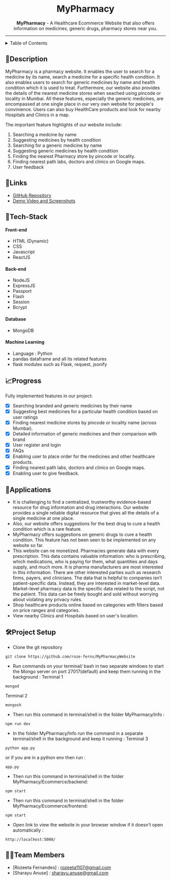 <h1 align="center">
  MyPharmacy
</h1>

<div align="center">
   <strong>MyPharmacy</strong> - A Healthcare Ecommerce Website that also offers information on medicines, generic drugs, pharmacy stores near you.<br>
</div>
<hr>

<details>
<summary>Table of Contents</summary>

- [Description](#description)
- [Links](#links)
- [Tech Stack](#tech-stack)
- [Progress](#progress)
- [Applications](#applications)
- [Project Setup](#project-setup)
- [Usage](#usage)
- [Team Members](#team-members)

</details>

## 📝Description

MyPharmacy is a pharmacy website. It enables the user to search for a medicine by its name, search a medicine for a specific health condition. It also enables users to search for generic medicines by name and health condition which it is used to treat. Furthermore, our website also provides the details of the nearest medicine stores when seached using pincode or locality in Mumbai. All these features, especially the generic medicines, are encompassed at one single place in  our very own website for people's convinience. Users can also buy HealthCare products and look for nearby Hospitals and Clinics in a map.

The important feature highlights of our website include:
1. Searching a medcine by name
2. Suggesting medicines by health condition
3. Searching for a generic medicine by name
4. Suggesting generic medicines by health condition
5. Finding the nearest Pharmacy store by pincode or locality.
6. Finding nearest path labs, doctors and clinics on Google maps.
7. User feedback
## 🔗Links

- [GitHub Repository](https://github.com/roze-ferns/MyPharmacyWebsite)
- [Demo Video and Screenshots](https://drive.google.com/drive/folders/1GFpm3JSU9ichYgSbbLmca-9lDkF0K8MM?usp=sharing)
<!-- - [Hosted Website Link]()
- [App APK Link]()
- [Hosted Backend Link]() -->

## 🤖Tech-Stack

#### Front-end
- HTML (Dynamic)
- CSS
- Javascript
- ReactJS

#### Back-end
- NodeJS
- ExpressJS
- Passport
- Flash
- Session
- Bcrypt

#### Database
- MongoDB

#### Machine Learning
- Language : Python
- pandas dataframe and all its related features
- flask modules such as Flask, request, jsonify

## 📈Progress

Fully implemented features in our project:

- [x] Searching branded and generic medicines by their name 
- [x] Suggesting best medicines for a particular health condition based on user ratings 
- [x] Finding nearest medicine stores by pincode or locality name (across Mumbai).
- [x] Detailed information of generic medicines and their comparison with brand
- [x] User register and login 
- [x] FAQs
- [x] Enabling user to place order for the medicines and other healthcare products.
- [x] Finding nearest path labs, doctors and clinics on Google maps.
- [x] Enabling user to give feedback.

## 💸Applications

- It is challenging to find a centralized, trustworthy evidence-based resource for drug information and drug interactions. Our website provides a single reliable digital resource that gives all the details of a single medicine at one place.
- Also, our website offers suggestions for the best drug to cure a health condition which is a rare feature.
- MyPharmacy offers suggestions on generic drugs to cure a health condition. This feature has not been seen to be implemented on any website so far.
- This website can ne monetized. Pharmacies generate data with every prescription. This data contains valuable information: who is prescribing, which medications, who is paying for them, what quantities and days supply, and much more. It is pharma manufacturers are most interested in this information. There are other interested parties such as research firms, payers, and clinicians. The data that is helpful to companies isn’t patient-specific data. Instead, they are interested in market-level data. Market-level pharmacy data is the specific data related to the script, not the patient. This data can be freely bought and sold without worrying about violating any privacy rules.
- Shop healthcare products online based on categories with filters based on price ranges and categories.
- View nearby Clinics and Hospitals based on user's location.

## 🛠Project Setup

- Clone the git repository 
```
git clone https://github.com/roze-ferns/MyPharmacyWebsite
```
- Run commands on your terminal/ bash in two separate windows to start the Mongo server on port 27017(default) and keep them running in the background :
Terminal 1
```
mongod
```
Terminal 2
```
mongosh
```
- Then run this command in terminal/shell in the folder MyPharmacy/Info : 
```
npm run dev
```
- In the folder MyPharmacy/Info run the command in a separate terminal/shell in the background and keep it running : 
Terminal 3
```
python app.py
```
or if you are in a python env then run :
```
app.py
``` 
- Then run this command in terminal/shell in the folder MyPharmacy/Ecommerce/backend: 
```
npm start
```
- Then run this command in terminal/shell in the folder MyPharmacy/Ecommerce/frontend: 
```
npm start
```
- Open link to view the website in your browser window if it doesn't open automatically : 
```
http://localhost:5000/
```
## 👨‍💻Team Members

- [Rozeeta Fernandes] : rozeeta1107@gmail.com 
- [Sharayu Anuse] : sharayu.anuse@gmail.com

